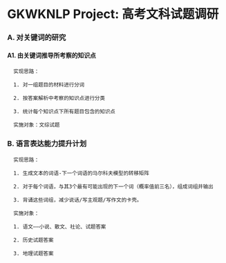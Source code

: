 # GKWKNLP Project: 高考文科试题调研

###   A. 对关键词的研究

####        A1. 由关键词推导所考察的知识点

      实现思路：
    
      1. 对一组题目的材料进行分词
    
      2. 按答案解析中考察的知识点进行分类
    
      3. 统计每个知识点下所有题目包含的知识点
      
      实施对象：文综试题
      
###   B. 语言表达能力提升计划

      实现思路：
      
      1. 生成文本的词语-下一个词语的马尔科夫模型的转移矩阵
      
      2. 对于每个词语，与其3个最有可能出现的下一个词（概率值前三名），组成词组并输出
      
      3. 背诵这些词组，减少说话/写主观题/写作文的卡壳。
      
      实施对象：
      
      1. 语文——小说、散文、社论、试题答案
      
      2. 历史试题答案
      
      3. 地理试题答案